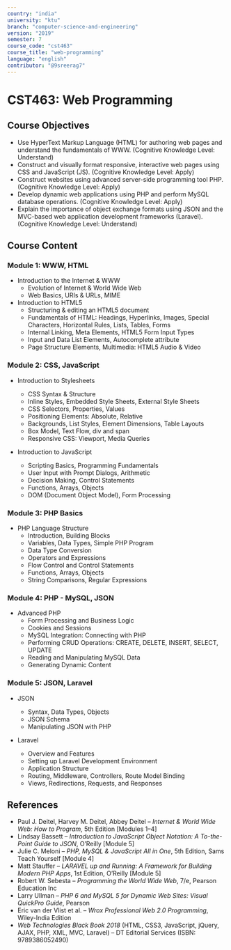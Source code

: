```yaml
---
country: "india"
university: "ktu"
branch: "computer-science-and-engineering"
version: "2019"
semester: 7
course_code: "cst463"
course_title: "web-programming"
language: "english"
contributor: "@9sreerag7"
---
```


# CST463: Web Programming

## Course Objectives

* Use HyperText Markup Language (HTML) for authoring web pages and understand the fundamentals of WWW. (Cognitive Knowledge Level: Understand)  
* Construct and visually format responsive, interactive web pages using CSS and JavaScript (JS). (Cognitive Knowledge Level: Apply)  
* Construct websites using advanced server-side programming tool PHP. (Cognitive Knowledge Level: Apply)  
* Develop dynamic web applications using PHP and perform MySQL database operations. (Cognitive Knowledge Level: Apply)  
* Explain the importance of object exchange formats using JSON and the MVC-based web application development frameworks (Laravel). (Cognitive Knowledge Level: Understand)  

## Course Content

### Module 1: WWW, HTML

* Introduction to the Internet & WWW  
  - Evolution of Internet & World Wide Web  
  - Web Basics, URIs & URLs, MIME  
* Introduction to HTML5  
  - Structuring & editing an HTML5 document  
  - Fundamentals of HTML: Headings, Hyperlinks, Images, Special Characters, Horizontal Rules, Lists, Tables, Forms  
  - Internal Linking, Meta Elements, HTML5 Form Input Types  
  - Input and Data List Elements, Autocomplete attribute  
  - Page Structure Elements, Multimedia: HTML5 Audio & Video  

### Module 2: CSS, JavaScript

* Introduction to Stylesheets  
  - CSS Syntax & Structure  
  - Inline Styles, Embedded Style Sheets, External Style Sheets  
  - CSS Selectors, Properties, Values  
  - Positioning Elements: Absolute, Relative  
  - Backgrounds, List Styles, Element Dimensions, Table Layouts  
  - Box Model, Text Flow, div and span  
  - Responsive CSS: Viewport, Media Queries  

* Introduction to JavaScript  
  - Scripting Basics, Programming Fundamentals  
  - User Input with Prompt Dialogs, Arithmetic  
  - Decision Making, Control Statements  
  - Functions, Arrays, Objects  
  - DOM (Document Object Model), Form Processing  

### Module 3: PHP Basics

* PHP Language Structure  
  - Introduction, Building Blocks  
  - Variables, Data Types, Simple PHP Program  
  - Data Type Conversion  
  - Operators and Expressions  
  - Flow Control and Control Statements  
  - Functions, Arrays, Objects  
  - String Comparisons, Regular Expressions  

### Module 4: PHP - MySQL, JSON

* Advanced PHP  
  - Form Processing and Business Logic  
  - Cookies and Sessions  
  - MySQL Integration: Connecting with PHP  
  - Performing CRUD Operations: CREATE, DELETE, INSERT, SELECT, UPDATE  
  - Reading and Manipulating MySQL Data  
  - Generating Dynamic Content  

### Module 5: JSON, Laravel

* JSON  
  - Syntax, Data Types, Objects  
  - JSON Schema  
  - Manipulating JSON with PHP  

* Laravel  
  - Overview and Features  
  - Setting up Laravel Development Environment  
  - Application Structure  
  - Routing, Middleware, Controllers, Route Model Binding  
  - Views, Redirections, Requests, and Responses  

## References

* Paul J. Deitel, Harvey M. Deitel, Abbey Deitel – *Internet & World Wide Web: How to Program*, 5th Edition [Modules 1–4]  
* Lindsay Bassett – *Introduction to JavaScript Object Notation: A To-the-Point Guide to JSON*, O’Reilly [Module 5]  
* Julie C. Meloni – *PHP, MySQL & JavaScript All in One*, 5th Edition, Sams Teach Yourself [Module 4]  
* Matt Stauffer – *LARAVEL up and Running: A Framework for Building Modern PHP Apps*, 1st Edition, O’Reilly [Module 5]  
* Robert W. Sebesta – *Programming the World Wide Web*, 7/e, Pearson Education Inc  
* Larry Ullman – *PHP 6 and MySQL 5 for Dynamic Web Sites: Visual QuickPro Guide*, Pearson  
* Eric van der Vlist et al. – *Wrox Professional Web 2.0 Programming*, Wiley-India Edition  
* *Web Technologies Black Book 2018* (HTML, CSS3, JavaScript, jQuery, AJAX, PHP, XML, MVC, Laravel) – DT Editorial Services (ISBN: 9789386052490)  
